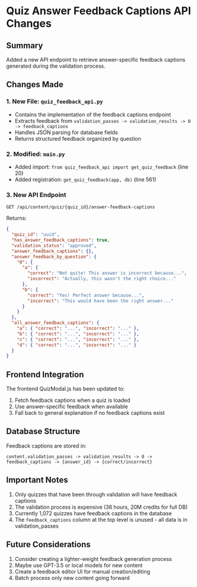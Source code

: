 # Quiz Answer Feedback Captions API Changes

## Summary
Added a new API endpoint to retrieve answer-specific feedback captions generated during the validation process.

## Changes Made

### 1. New File: `quiz_feedback_api.py`
- Contains the implementation of the feedback captions endpoint
- Extracts feedback from `validation_passes -> validation_results -> 0 -> feedback_captions`
- Handles JSON parsing for database fields
- Returns structured feedback organized by question

### 2. Modified: `main.py`
- Added import: `from quiz_feedback_api import get_quiz_feedback` (line 20)
- Added registration: `get_quiz_feedback(app, db)` (line 561)

### 3. New API Endpoint
```
GET /api/content/quiz/{quiz_id}/answer-feedback-captions
```

Returns:
```json
{
  "quiz_id": "uuid",
  "has_answer_feedback_captions": true,
  "validation_status": "approved",
  "answer_feedback_captions": {},
  "answer_feedback_by_question": {
    "0": {
      "a": {
        "correct": "Not quite! This answer is incorrect because...",
        "incorrect": "Actually, this wasn't the right choice..."
      },
      "b": {
        "correct": "Yes! Perfect answer because...",
        "incorrect": "This would have been the right answer..."
      }
    }
  },
  "all_answer_feedback_captions": {
    "a": { "correct": "...", "incorrect": "..." },
    "b": { "correct": "...", "incorrect": "..." },
    "c": { "correct": "...", "incorrect": "..." },
    "d": { "correct": "...", "incorrect": "..." }
  }
}
```

## Frontend Integration

The frontend QuizModal.js has been updated to:
1. Fetch feedback captions when a quiz is loaded
2. Use answer-specific feedback when available
3. Fall back to general explanation if no feedback captions exist

## Database Structure

Feedback captions are stored in:
```
content.validation_passes -> validation_results -> 0 -> feedback_captions -> {answer_id} -> {correct/incorrect}
```

## Important Notes

1. Only quizzes that have been through validation will have feedback captions
2. The validation process is expensive (36 hours, 20M credits for full DB)
3. Currently 1,072 quizzes have feedback captions in the database
4. The `feedback_captions` column at the top level is unused - all data is in validation_passes

## Future Considerations

1. Consider creating a lighter-weight feedback generation process
2. Maybe use GPT-3.5 or local models for new content
3. Create a feedback editor UI for manual creation/editing
4. Batch process only new content going forward
